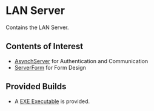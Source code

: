 # LAN Server
Contains the LAN Server.

## Contents of Interest
- [AsynchServer](AsynchServer.cs) for Authentication and Communication
- [ServerForm](ServerForm.cs) for Form Design

## Provided Builds
- A [EXE Executable](bin/Release/Lan%20Server.exe) is provided.